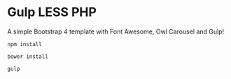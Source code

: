 # Gulp LESS PHP

A simple Bootstrap 4 template with Font Awesome, Owl Carousel and Gulp!

```npm install```

```bower install```

```gulp```